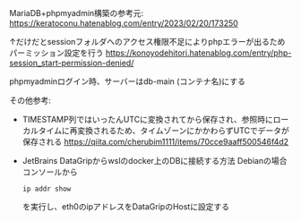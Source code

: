 MariaDB+phpmyadmin構築の参考元: https://keratoconu.hatenablog.com/entry/2023/02/20/173250

↑だけだとsessionフォルダへのアクセス権限不足によりphpエラーが出るためパーミッション設定を行う
https://konoyodehitori.hatenablog.com/entry/php-session_start-permission-denied/

phpmyadminログイン時、サーバーはdb-main (コンテナ名)にする


その他参考:
- TIMESTAMP列ではいったんUTCに変換されてから保存され、参照時にローカルタイムに再変換されるため、タイムゾーンにかかわらずUTCでデータが保存される
    https://qiita.com/cherubim1111/items/70cce9aaff500546f4d2

- JetBrains DataGripからwslのdocker上のDBに接続する方法
    Debianの場合コンソールから
    ```
    ip addr show
    ```
    を実行し、eth0のipアドレスをDataGripのHostに設定する
